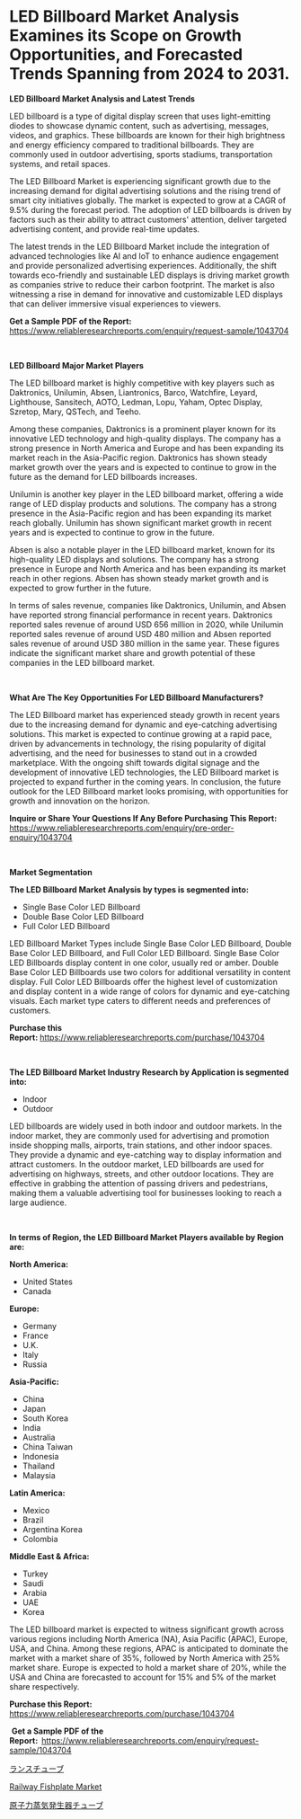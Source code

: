 <p><h1>LED Billboard Market Analysis Examines its Scope on Growth Opportunities, and Forecasted Trends Spanning from 2024 to 2031.</h1></p><p><strong>LED Billboard Market Analysis and Latest Trends</strong></p>
<p><p>LED billboard is a type of digital display screen that uses light-emitting diodes to showcase dynamic content, such as advertising, messages, videos, and graphics. These billboards are known for their high brightness and energy efficiency compared to traditional billboards. They are commonly used in outdoor advertising, sports stadiums, transportation systems, and retail spaces.</p><p>The LED Billboard Market is experiencing significant growth due to the increasing demand for digital advertising solutions and the rising trend of smart city initiatives globally. The market is expected to grow at a CAGR of 9.5% during the forecast period. The adoption of LED billboards is driven by factors such as their ability to attract customers' attention, deliver targeted advertising content, and provide real-time updates.</p><p>The latest trends in the LED Billboard Market include the integration of advanced technologies like AI and IoT to enhance audience engagement and provide personalized advertising experiences. Additionally, the shift towards eco-friendly and sustainable LED displays is driving market growth as companies strive to reduce their carbon footprint. The market is also witnessing a rise in demand for innovative and customizable LED displays that can deliver immersive visual experiences to viewers.</p></p>
<p><strong>Get a Sample PDF of the Report:&nbsp;</strong> <a href="https://www.reliableresearchreports.com/enquiry/request-sample/1043704">https://www.reliableresearchreports.com/enquiry/request-sample/1043704</a></p>
<p>&nbsp;</p>
<p><strong>LED Billboard Major Market Players</strong></p>
<p><p>The LED billboard market is highly competitive with key players such as Daktronics, Unilumin, Absen, Liantronics, Barco, Watchfire, Leyard, Lighthouse, Sansitech, AOTO, Ledman, Lopu, Yaham, Optec Display, Szretop, Mary, QSTech, and Teeho. </p><p>Among these companies, Daktronics is a prominent player known for its innovative LED technology and high-quality displays. The company has a strong presence in North America and Europe and has been expanding its market reach in the Asia-Pacific region. Daktronics has shown steady market growth over the years and is expected to continue to grow in the future as the demand for LED billboards increases.</p><p>Unilumin is another key player in the LED billboard market, offering a wide range of LED display products and solutions. The company has a strong presence in the Asia-Pacific region and has been expanding its market reach globally. Unilumin has shown significant market growth in recent years and is expected to continue to grow in the future.</p><p>Absen is also a notable player in the LED billboard market, known for its high-quality LED displays and solutions. The company has a strong presence in Europe and North America and has been expanding its market reach in other regions. Absen has shown steady market growth and is expected to grow further in the future.</p><p>In terms of sales revenue, companies like Daktronics, Unilumin, and Absen have reported strong financial performance in recent years. Daktronics reported sales revenue of around USD 656 million in 2020, while Unilumin reported sales revenue of around USD 480 million and Absen reported sales revenue of around USD 380 million in the same year. These figures indicate the significant market share and growth potential of these companies in the LED billboard market.</p></p>
<p>&nbsp;</p>
<p><strong>What Are The Key Opportunities For LED Billboard Manufacturers?</strong></p>
<p><p>The LED Billboard market has experienced steady growth in recent years due to the increasing demand for dynamic and eye-catching advertising solutions. This market is expected to continue growing at a rapid pace, driven by advancements in technology, the rising popularity of digital advertising, and the need for businesses to stand out in a crowded marketplace. With the ongoing shift towards digital signage and the development of innovative LED technologies, the LED Billboard market is projected to expand further in the coming years. In conclusion, the future outlook for the LED Billboard market looks promising, with opportunities for growth and innovation on the horizon.</p></p>
<p><strong>Inquire or Share Your Questions If Any Before Purchasing This Report:</strong> <a href="https://www.reliableresearchreports.com/enquiry/pre-order-enquiry/1043704">https://www.reliableresearchreports.com/enquiry/pre-order-enquiry/1043704</a></p>
<p>&nbsp;</p>
<p><strong>Market Segmentation</strong></p>
<p><strong>The LED Billboard Market Analysis by types is segmented into:</strong></p>
<p><ul><li>Single Base Color LED Billboard</li><li>Double Base Color LED Billboard</li><li>Full Color LED Billboard</li></ul></p>
<p><p>LED Billboard Market Types include Single Base Color LED Billboard, Double Base Color LED Billboard, and Full Color LED Billboard. Single Base Color LED Billboards display content in one color, usually red or amber. Double Base Color LED Billboards use two colors for additional versatility in content display. Full Color LED Billboards offer the highest level of customization and display content in a wide range of colors for dynamic and eye-catching visuals. Each market type caters to different needs and preferences of customers.</p></p>
<p><strong>Purchase this Report:&nbsp;</strong><a href="https://www.reliableresearchreports.com/purchase/1043704">https://www.reliableresearchreports.com/purchase/1043704</a></p>
<p>&nbsp;</p>
<p><strong>The LED Billboard Market Industry Research by Application is segmented into:</strong></p>
<p><ul><li>Indoor</li><li>Outdoor</li></ul></p>
<p><p>LED billboards are widely used in both indoor and outdoor markets. In the indoor market, they are commonly used for advertising and promotion inside shopping malls, airports, train stations, and other indoor spaces. They provide a dynamic and eye-catching way to display information and attract customers. In the outdoor market, LED billboards are used for advertising on highways, streets, and other outdoor locations. They are effective in grabbing the attention of passing drivers and pedestrians, making them a valuable advertising tool for businesses looking to reach a large audience.</p></p>
<p>&nbsp;</p>
<p><strong>In terms of Region, the LED Billboard Market Players available by Region are:</strong></p>
<p>
    <p> <strong> North America: </strong>
        <ul>
            <li>United States</li>
            <li>Canada</li>
        </ul>
        </p> 
    <p> <strong> Europe: </strong>
        <ul>
            <li>Germany</li>
            <li>France</li>
            <li>U.K.</li>
            <li>Italy</li>
            <li>Russia</li>
        </ul>
        </p> 
    <p> <strong> Asia-Pacific: </strong>
        <ul>
            <li>China</li>
            <li>Japan</li>
            <li>South Korea</li>
            <li>India</li>
            <li>Australia</li>
            <li>China Taiwan</li>
            <li>Indonesia</li>
            <li>Thailand</li>
            <li>Malaysia</li>
        </ul>
        </p> 
    <p> <strong> Latin America: </strong>
        <ul>
            <li>Mexico</li>
            <li>Brazil</li>
            <li>Argentina Korea</li>
            <li>Colombia</li>
        </ul>
        </p> 
    <p> <strong> Middle East & Africa: </strong>
        <ul>
            <li>Turkey</li>
            <li>Saudi</li>
            <li>Arabia</li>
            <li>UAE</li>
            <li>Korea</li>
        </ul>
    </p>
    </p>
<p><p>The LED billboard market is expected to witness significant growth across various regions including North America (NA), Asia Pacific (APAC), Europe, USA, and China. Among these regions, APAC is anticipated to dominate the market with a market share of 35%, followed by North America with 25% market share. Europe is expected to hold a market share of 20%, while the USA and China are forecasted to account for 15% and 5% of the market share respectively.</p></p>
<p><strong>Purchase this Report: </strong><a href="https://www.reliableresearchreports.com/purchase/1043704">https://www.reliableresearchreports.com/purchase/1043704</a></p>
<p>&nbsp;<strong>Get a Sample PDF of the Report:&nbsp;&nbsp;</strong><a href="https://www.reliableresearchreports.com/enquiry/request-sample/1043704">https://www.reliableresearchreports.com/enquiry/request-sample/1043704</a></p>
<p><strong></strong></p>
<p><p><a href="https://github.com/mcbeesbxa270/Market-Research-Report-List-1/blob/main/16238175328.md">ランスチューブ</a></p><p><a href="https://acidic-farm-354.notion.site/Railway-Fishplate-Market-A-Comprehensive-Report-of-its-Market-Share-Growth-Trends-2024-2031-c82cabc473b24b248ec00534830dbfea">Railway Fishplate Market</a></p><p><a href="https://github.com/EmoryYundt1935/Market-Research-Report-List-1/blob/main/72562575329.md">原子力蒸気発生器チューブ</a></p></p>
